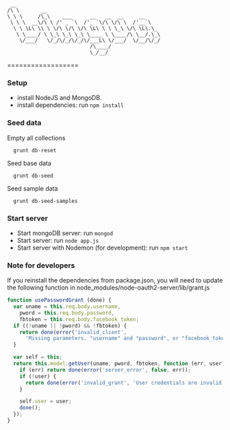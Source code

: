      __                                               
    /\ \       __                                     
    \ \ \     /\_\    ___      __   __  __     __     
     \ \ \  __\/\ \ /' _ `\  /'_ `\/\ \/\ \  /'__`\   
      \ \ \L\ \\ \ \/\ \/\ \/\ \L\ \ \ \_\ \/\ \L\.\_ 
       \ \____/ \ \_\ \_\ \_\ \____ \ \____/\ \__/.\_\
        \/___/   \/_/\/_/\/_/\/___L\ \/___/  \/__/\/_/
                               /\____/                
                               \_/__/                 
                                                      
==================

### Setup ###
* install NodeJS and MongoDB.
* install dependencies: run ```npm install```

### Seed data ###
Empty all collections
```
  grunt db-reset
```
Seed base data
```
  grunt db-seed
```
Seed sample data
```
  grunt db-seed-samples
```
### Start server ###
* Start mongoDB server: run ```mongod```
* Start server: run ```node app.js```
* Start server with Nodemon (for development): run ```npm start```

### Note for developers ###
If you reinstall the dependencies from package.json, you will need to update the following function in node_modules/node-oauth2-server/lib/grant.js
```javascript
function usePasswordGrant (done) {
  var uname = this.req.body.username,
    pword = this.req.body.password,
    fbtoken = this.req.body.facebook_token;
  if ((!uname || !pword) && !fbtoken) {
    return done(error('invalid_client',
      'Missing parameters. "username" and "password", or "facebook_token" are required'));
  }

  var self = this;
  return this.model.getUser(uname, pword, fbtoken, function (err, user) {
    if (err) return done(error('server_error', false, err));
    if (!user) {
      return done(error('invalid_grant', 'User credentials are invalid'));
    }

    self.user = user;
    done();
  });
}
```
